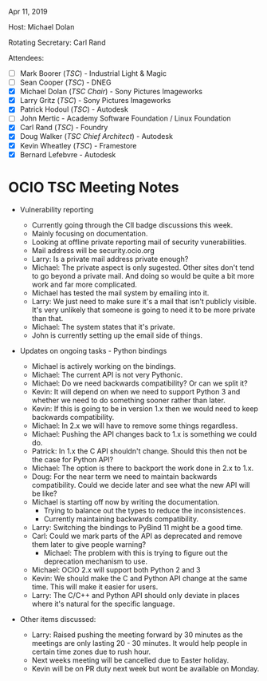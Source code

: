 Apr 11, 2019

Host: Michael Dolan

Rotating Secretary: Carl Rand

Attendees:
  * [ ] Mark Boorer (_TSC_) - Industrial Light & Magic
  * [ ] Sean Cooper (_TSC_) - DNEG
  * [X] Michael Dolan (_TSC Chair_) - Sony Pictures Imageworks
  * [X] Larry Gritz (_TSC_) - Sony Pictures Imageworks
  * [X] Patrick Hodoul (_TSC_) - Autodesk
  * [ ] John Mertic - Academy Software Foundation / Linux Foundation
  * [X] Carl Rand (_TSC_) - Foundry
  * [X] Doug Walker (_TSC Chief Architect_) - Autodesk
  * [X] Kevin Wheatley (_TSC_) - Framestore
  * [X] Bernard Lefebvre - Autodesk

# **OCIO TSC Meeting Notes**

* Vulnerability reporting
    - Currently going through the CII badge discussions this week.
    - Mainly focusing on documentation.
    - Looking at offline private reporting mail of security vunerabilities.
    - Mail address will be security.ocio.org
    - Larry: Is a private mail address private enough?
    - Michael: The private aspect is only sugested. Other sites don't tend to go beyond a private mail. And doing so would be quite a bit more work and far more complicated.
    - Michael has tested the mail system by emailing into it.
    - Larry: We just need to make sure it's a mail that isn't publicly visible. It's very unlikely that someone is going to need it to be more private than that.
    - Michael: The system states that it's private.
    - John is currently setting up the email side of things.

* Updates on ongoing tasks - Python bindings
    - Michael is actively working on the bindings.
    - Michael: The current API is not very Pythonic.
    - Michael: Do we need backwards compatibility? Or can we split it?
    - Kevin: It will depend on when we need to support Python 3 and whether we need to do something sooner rather than later.
    - Kevin: If this is going to be in version 1.x then we would need to keep backwards compatibility.
    - Michael: In 2.x we will have to remove some things regardless.
    - Michael: Pushing the API changes back to 1.x is something we could do.
    - Patrick: In 1.x the C API shouldn't change. Should this then not be the case for Python API?
    - Michael: The option is there to backport the work done in 2.x to 1.x.
    - Doug: For the near term we need to maintain backwards compatibility. Could we decide later and see what the new API will be like?
    - Michael is starting off now by writing the documentation.
        - Trying to balance out the types to reduce the inconsistences.
        - Currently maintaining backwards compatibility.
    - Larry: Switching the bindings to PyBind 11 might be a good time.
    - Carl: Could we mark parts of the API as deprecated and remove them later to give people warning?
        - Michael: The problem with this is trying to figure out the deprecation mechanism to use.
    - Michael: OCIO 2.x will support both Python 2 and 3
    - Kevin: We should make the C and Python API change at the same time. This will make it easier for users.
    - Larry: The C/C++ and Python API should only deviate in places where it's natural for the specific language.

* Other items discussed:
    - Larry: Raised pushing the meeting forward by 30 minutes as the meetings are only lasting 20 - 30 minutes. It would help people in certain time zones due to rush hour.
    - Next weeks meeting will be cancelled due to Easter holiday.
    - Kevin will be on PR duty next week but wont be available on Monday.
    

